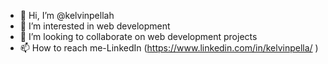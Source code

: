 - 👋 Hi, I’m @kelvinpellah
- 👀 I’m interested in web development
- 💞️ I’m looking to collaborate on web development projects
- 📫 How to reach me-LinkedIn (https://www.linkedin.com/in/kelvinpella/ )

<!---
kelvinpellah/kelvinpellah is a ✨ special ✨ repository because its `README.md` (this file) appears on your GitHub profile.
You can click the Preview link to take a look at your changes.
--->
